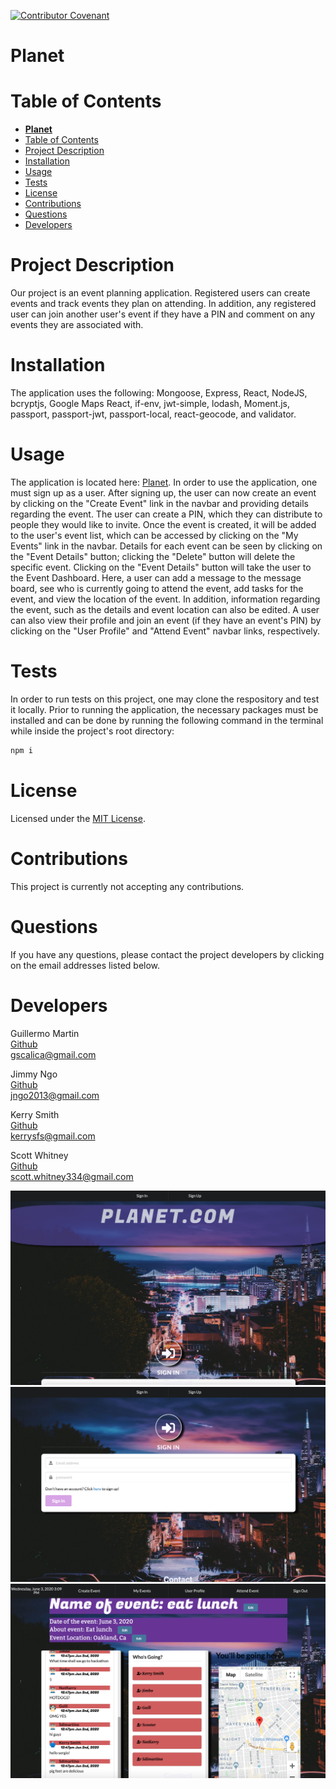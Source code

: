 [![Contributor Covenant](https://img.shields.io/badge/Contributor%20Covenant-v2.0%20adopted-ff69b4.svg)](https://www.contributor-covenant.org/version/2/0/code_of_conduct/)

# **Planet**

# Table of Contents

- [**Planet**](#planet)
- [Table of Contents](#table-of-contents)
- [Project Description](#project-description)
- [Installation](#installation)
- [Usage](#usage)
- [Tests](#tests)
- [License](#license)
- [Contributions](#contributions)
- [Questions](#questions)
- [Developers](#developers)

# Project Description

Our project is an event planning application. Registered users can create events and track events they plan on attending. In addition, any registered user can join another user's event if they have a PIN and comment on any events they are associated with.

# Installation

The application uses the following: Mongoose, Express, React, NodeJS, bcryptjs, Google Maps React, if-env, jwt-simple, lodash, Moment.js, passport, passport-jwt, passport-local, react-geocode, and validator.

# Usage

The application is located here: [Planet](https://blooming-atoll-78659.herokuapp.com/). In order to use the application, one must sign up as a user. After signing up, the user can now create an event by clicking on the "Create Event" link in the navbar and providing details regarding the event. The user can create a PIN, which they can distribute to people they would like to invite. Once the event is created, it will be added to the user's event list, which can be accessed by clicking on the "My Events" link in the navbar. Details for each event can be seen by clicking on the "Event Details" button; clicking the "Delete" button will delete the specific event. Clicking on the "Event Details" button will take the user to the Event Dashboard. Here, a user can add a message to the message board, see who is currently going to attend the event, add tasks for the event, and view the location of the event. In addition, information regarding the event, such as the details and event location can also be edited. A user can also view their profile and join an event (if they have an event's PIN) by clicking on the "User Profile" and "Attend Event" navbar links, respectively.

# Tests

In order to run tests on this project, one may clone the respository and test it locally. Prior to running the application, the necessary packages must be installed and can be done by running the following command in the terminal while inside the project's root directory:

```sh 
npm i
```

# License

Licensed under the [MIT License](https://spdx.org/licenses/MIT.html).

# Contributions

This project is currently not accepting any contributions.

# Questions

If you have any questions, please contact the project developers by clicking on the email addresses listed below.

# Developers

Guillermo Martin  
[Github](https://github.com/Guillermo-Martin)  
<gscalica@gmail.com>

Jimmy Ngo  
[Github](https://github.com/jngo2013)  
<jngo2013@gmail.com>

Kerry Smith  
[Github](https://github.com/Kerry-Jr)  
<kerrysfs@gmail.com>

Scott Whitney  
[Github](https://github.com/scott-whitney)  
<scott.whitney334@gmail.com>

![ss1](./assets/ss/landingPage.png)
![ss2](./assets/ss/landingPage2.png)
![ss3](assets/ss/eventPage.png)